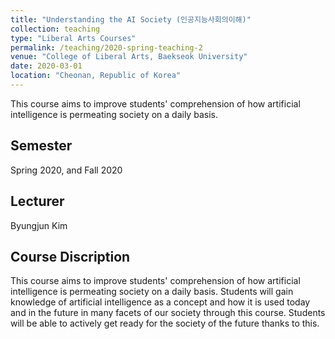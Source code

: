 ```yaml
---
title: "Understanding the AI Society (인공지능사회의이해)"
collection: teaching
type: "Liberal Arts Courses"
permalink: /teaching/2020-spring-teaching-2
venue: "College of Liberal Arts, Baekseok University"
date: 2020-03-01
location: "Cheonan, Republic of Korea"
---
```


This course aims to improve students' comprehension of how artificial intelligence is permeating society on a daily basis.

## Semester
Spring 2020, and Fall 2020

## Lecturer
Byungjun Kim

## Course Discription
This course aims to improve students' comprehension of how artificial intelligence is permeating society on a daily basis. Students will gain knowledge of artificial intelligence as a concept and how it is used today and in the future in many facets of our society through this course. Students will be able to actively get ready for the society of the future thanks to this.